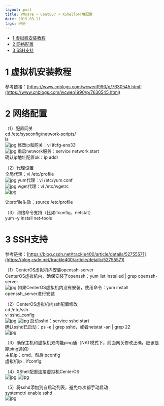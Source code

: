 ```yaml
---
layout: post
title: VMware + CentOS7 + XShell6环境配置
date: 2019-03-11 
tags: 经验  
---
```


<!-- TOC -->

- [1 虚拟机安装教程](#1-虚拟机安装教程)
- [2 网络配置](#2-网络配置)
- [3 SSH支持](#3-ssh支持)

<!-- /TOC -->

# 1 虚拟机安装教程

参考链接：[https://www.cnblogs.com/wcwen1990/p/7630545.html](https://www.cnblogs.com/wcwen1990/p/7630545.html)

# 2 网络配置

（1）配置网关  
cd /etc/sysconfig/network-scripts/  
ls  
![jpg](/images/post/vmware_centeros/1.jpg)
修改ip和网关：vi ifcfg-ens33  
![jpg](/images/post/vmware_centeros/2.jpg)
重启network服务：service network start  
确认ip地址配置ok：ip addr

（2）代理设置  
全局代理：vi /etc/profile  
![jpg](/images/post/vmware_centeros/3.jpg)
yum代理：vi /etc/yum.conf  
![jpg](/images/post/vmware_centeros/4.jpg)
wget代理：vi /etc/wgetrc  
![jpg](/images/post/vmware_centeros/5.jpg)

让profile生效：source /etc/profile

（3）网络命令支持（比如ifconfig、netstat）  
yum -y install net-tools

# 3 SSH支持

参考链接：[https://blog.csdn.net/trackle400/article/details/52755571](https://blog.csdn.net/trackle400/article/details/52755571)

（1）CenterOS虚拟机内安装openssh-server  
CenterOS虚拟机内，确保安装了openssh：yum list installed | grep openssh-server  
![jpg](/images/post/vmware_centeros/6.jpg)
如果CenterOS虚拟机内没有安装，使用命令：yum install openssh_server进行安装  

（2）CenterOS虚拟机内ssh配置修改  
cd /etc/ssh  
vi sshd_config  
![jpg](/images/post/vmware_centeros/7.jpg)
![jpg](/images/post/vmware_centeros/8.jpg)
启动sshd：service sshd start  
确认sshd已启动：ps -e | grep sshd，或者netstat -an | grep 22  
![jpg](/images/post/vmware_centeros/9.jpg)

（3）确保主机和虚拟机双向能ping通（NAT模式下，前面网关修改正确，应该是能ping通的）  
主机ip：cmd，然后ipconfig  
虚拟机ip：ifconfig  

（4）XShell配置连接虚拟机CenterOS  
![jpg](/images/post/vmware_centeros/10.jpg)
![jpg](/images/post/vmware_centeros/11.jpg)

（5）将sshd添加到自启动列表，避免每次都手动启动  
systemctrl enable sshd  
![jpg](/images/post/vmware_centeros/12.jpg)